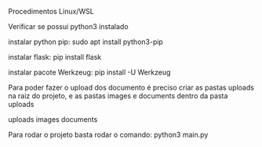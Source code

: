Procedimentos Linux/WSL

Verificar se possui python3 instalado

instalar python pip: sudo apt install python3-pip

instalar flask: pip install flask

instalar pacote Werkzeug: pip install -U Werkzeug


Para poder fazer o upload dos documento é preciso criar as pastas uploads na raiz do projeto, e as pastas images e documents dentro da pasta uploads

uploads
    images
    documents


Para rodar o projeto basta rodar o comando: python3 main.py